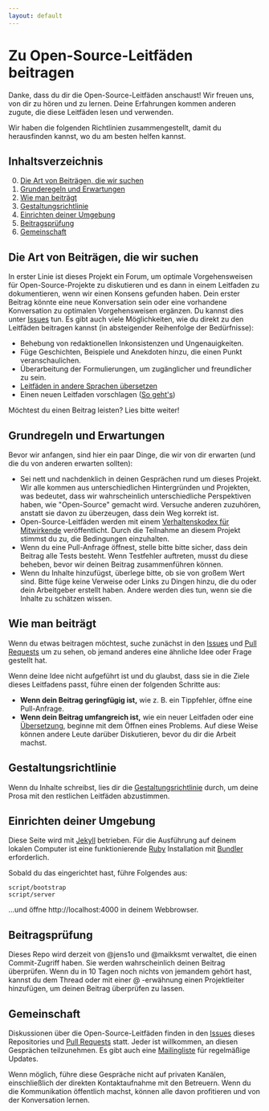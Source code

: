 ```yaml
---
layout: default
---
```


# Zu Open-Source-Leitfäden beitragen

Danke, dass du dir die Open-Source-Leitfäden anschaust! Wir freuen uns, von dir zu hören und zu lernen. Deine Erfahrungen kommen anderen zugute, die diese Leitfäden lesen und verwenden.

Wir haben die folgenden Richtlinien zusammengestellt, damit du herausfinden kannst, wo du am besten helfen kannst.

## Inhaltsverzeichnis

0. [Die Art von Beiträgen, die wir suchen](#die-art-von-beitraegen-die-wir-suchen)
0. [Grunderegeln und Erwartungen](#grundregeln--erwartungen)
0. [Wie man beiträgt](#wie-man-beitraegt)
0. [Gestaltungsrichtlinie](#gestaltungsrichtlinie)
0. [Einrichten deiner Umgebung](#einrichten-deiner-umgebung)
0. [Beitragsprüfung](#beitragsprüfung)
0. [Gemeinschaft](#gemeinschaft)

## Die Art von Beiträgen, die wir suchen
In erster Linie ist dieses Projekt ein Forum, um optimale Vorgehensweisen für Open-Source-Projekte zu diskutieren und es dann in einem Leitfaden zu dokumentieren, wenn wir einen Konsens gefunden haben. Dein erster Beitrag könnte eine neue Konversation sein oder eine vorhandene Konversation zu optimalen Vorgehensweisen ergänzen. Du kannst dies unter [Issues](https://github.com/github/opensource.guide/issues) tun.
Es gibt auch viele Möglichkeiten, wie du direkt zu den Leitfäden beitragen kannst (in absteigender Reihenfolge der Bedürfnisse):

* Behebung von redaktionellen Inkonsistenzen und Ungenauigkeiten.
* Füge Geschichten, Beispiele und Anekdoten hinzu, die einen Punkt veranschaulichen.
* Überarbeitung der Formulierungen, um zugänglicher und freundlicher zu sein.
* [Leitfäden in andere Sprachen übersetzen](docs/translations.md)
* Einen neuen Leitfaden vorschlagen ([So geht's](./docs/new-guides.md))

Möchtest du einen Beitrag leisten? Lies bitte weiter!

## Grundregeln und Erwartungen

Bevor wir anfangen, sind hier ein paar Dinge, die wir von dir erwarten (und die du von anderen erwarten sollten):

* Sei nett und nachdenklich in deinen Gesprächen rund um dieses Projekt. Wir alle kommen aus unterschiedlichen Hintergründen und Projekten, was bedeutet, dass wir wahrscheinlich unterschiedliche Perspektiven haben, wie "Open-Source" gemacht wird. Versuche anderen zuzuhören, anstatt sie davon zu überzeugen, dass dein Weg korrekt ist.
* Open-Source-Leitfäden werden mit einem [Verhaltenskodex für Mitwirkende](./CODE_OF_CONDUCT.md) veröffentlicht. Durch die Teilnahme an diesem Projekt stimmst du zu, die Bedingungen einzuhalten.
* Wenn du eine Pull-Anfrage öffnest, stelle bitte bitte sicher, dass dein Beitrag alle Tests besteht. Wenn Testfehler auftreten, musst du diese beheben, bevor wir deinen Beitrag zusammenführen können.
* Wenn du Inhalte hinzufügst, überlege bitte, ob sie von großem Wert sind. Bitte füge keine Verweise oder Links zu Dingen hinzu, die du oder dein Arbeitgeber erstellt haben. Andere werden dies tun, wenn sie die Inhalte zu schätzen wissen.

## Wie man beiträgt

Wenn du etwas beitragen möchtest, suche zunächst in den [Issues](https://github.com/github/opensource.guide/issues) und [Pull Requests](https://github.com/github/opensource.guide/pulls) um zu sehen, ob jemand anderes eine ähnliche Idee oder Frage gestellt hat.

Wenn deine Idee nicht aufgeführt ist und du glaubst, dass sie in die Ziele dieses Leitfadens passt, führe einen der folgenden Schritte aus:
* **Wenn dein Beitrag geringfügig ist,** wie z. B. ein Tippfehler, öffne eine Pull-Anfrage.
* **Wenn dein Beitrag umfangreich ist,** wie ein neuer Leitfaden oder eine [Übersetzung](docs/translations.md), beginne mit dem Öffnen eines Problems. Auf diese Weise können andere Leute darüber Diskutieren, bevor du dir die Arbeit machst.

## Gestaltungsrichtlinie

Wenn du Inhalte schreibst, lies dir die [Gestaltungsrichtlinie](./docs/styleguide.md) durch, um deine Prosa mit den restlichen Leitfäden abzustimmen.

## Einrichten deiner Umgebung

Diese Seite wird mit [Jekyll](https://jekyllrb.com/) betrieben. Für die Ausführung auf deinem lokalen Computer ist eine funktionierende [Ruby](https://www.ruby-lang.org/en/) Installation mit [Bundler](http://bundler.io/) erforderlich.

Sobald du das eingerichtet hast, führe Folgendes aus:

    script/bootstrap
    script/server

…und öffne http://localhost:4000 in deinem Webbrowser.

## Beitragsprüfung

Dieses Repo wird derzeit von @jens1o und @maikksmt verwaltet, die einen Commit-Zugriff haben. Sie werden wahrscheinlich deinen Beitrag überprüfen. Wenn du in 10 Tagen noch nichts von jemandem gehört hast, kannst du dem Thread oder mit einer @ -erwähnung einen Projektleiter hinzufügen, um deinen Beitrag überprüfen zu lassen.

## Gemeinschaft

Diskussionen über die Open-Source-Leitfäden finden in den [Issues](https://github.com/github/opensource.guide/issues) dieses Repositories  und [Pull Requests](https://github.com/github/opensource.guide/pulls) statt. Jeder ist willkommen, an diesen Gesprächen teilzunehmen. Es gibt auch eine [Mailingliste](http://eepurl.com/cecpnT) für regelmäßige Updates.

Wenn möglich, führe diese Gespräche nicht auf privaten Kanälen, einschließlich der direkten Kontaktaufnahme mit den Betreuern. Wenn du die Kommunikation öffentlich machst, können alle davon profitieren und von der Konversation lernen.
